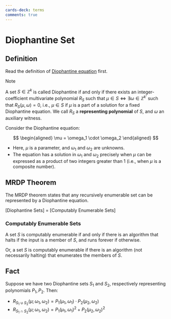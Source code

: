 ```yaml
---
cards-deck: terms
comments: true
---
```


# Diophantine Set

## Definition []()

Read the definition of [Diophantine equation](diophantine_equation.md) first.

> [!NOTE]
> A set $S \in \mathbb{Z}^k$ is called Diophantine if and only if there exists an integer-coefficient multivariate polynomial $R_S$
> such that $\mu \in S \Leftrightarrow \exists \omega \in \mathbb{Z}^{k'}$ such that $R_S(\mu, \omega)=0$, i.e., $\mu \in S$ if $\mu$
> is a part of a solution for a fixed Diophantine equation. We call $R_S$ a **representing polynomial** of $S$, and $\omega$ an
> auxiliary witness.

Consider the Diophantine equation:

$$
\begin{aligned}
\mu = \omega_1 \cdot \omega_2
\end{aligned}
$$

- Here, $\mu$ is a parameter, and $\omega_1$ and $\omega_2$ are unknowns.
- The equation has a solution in $\omega_1$ and $\omega_2$ precisely when $\mu$ can be expressed as a product of two integers greater
  than 1 (i.e., when $\mu$ is a composite number).

[](1713611052650)

## MRDP Theorem []()

The MRDP theorem states that any recursively enumerable set can be represented by a Diophantine equation.

[Diophantine Sets] = [Computably Enumerable Sets]

[](1713611052653)

### Computably Enumerable Sets

A set $S$ is computably enumerable if and only if there is an algorithm that halts if the input is a member of $S$, and runs forever
if otherwise.

Or, a set $S$ is computably enumerable if there is an algorithm (not necessarily halting) that enumerates the members of $S$.

## Fact

Suppose we have two Diophantine sets $S_1$ and $S_2$, respectively representing polynomials $P_1,P_2$. Then:

- $R_{S_1 \cup S_2}(\mu; \omega_1, \omega_2)=P_1(\mu_1, \omega_1) \cdot P_2(\mu_2, \omega_2)$
- $R_{S_1 \cap S_2}(\mu; \omega_1, \omega_2)=P_1(\mu_1, \omega_1)^2 + P_2(\mu_2, \omega_2)^2$
